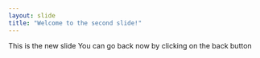 ```yaml
---
layout: slide
title: "Welcome to the second slide!"
---
```

This is the new slide
You can go back now by clicking on the back button
